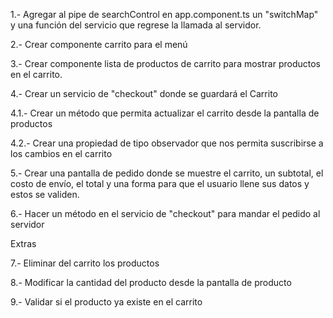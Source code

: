 1.- Agregar al pipe de searchControl en app.component.ts un "switchMap" y una función del servicio que regrese la llamada al servidor.

2.- Crear componente carrito para el menú

3.- Crear componente lista de productos de carrito para mostrar productos en el carrito.

4.- Crear un servicio de "checkout" donde se guardará el Carrito

4.1.- Crear un método que permita actualizar el carrito desde la pantalla de productos

4.2.- Crear una propiedad de tipo observador que nos permita suscribirse a los cambios en el carrito

5.- Crear una pantalla de pedido donde se muestre el carrito, un subtotal, el costo de envío, el total y una forma para que el usuario llene sus datos y estos se validen.

6.- Hacer un método en el servicio de "checkout" para mandar el pedido al servidor

Extras

7.- Eliminar del carrito los productos

8.- Modificar la cantidad del producto desde la pantalla de producto

9.- Validar si el producto ya existe en el carrito
